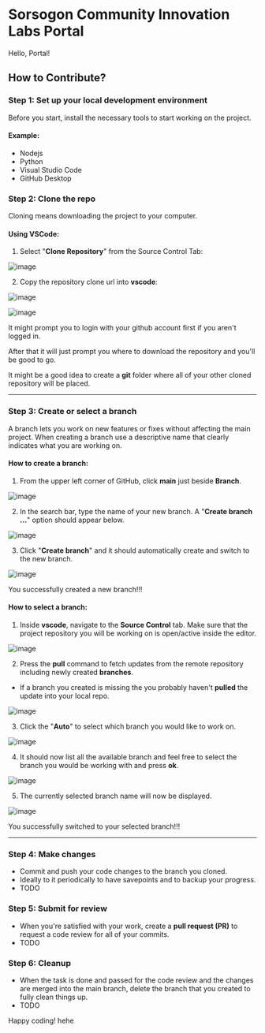 # **Sorsogon Community Innovation Labs Portal**  

Hello, Portal!  

## **How to Contribute?**  

### Step 1: Set up your local development environment 
Before you start, install the necessary tools to start working on the project.

#### Example:
- Nodejs
- Python
- Visual Studio Code
- GitHub Desktop

### Step 2: Clone the repo
Cloning means downloading the project to your computer. 

#### Using VSCode:
1. Select "**Clone Repository**" from the Source Control Tab:

![image](https://github.com/user-attachments/assets/ab3787a7-1a45-4288-8787-4271fa1ea66e)

2. Copy the repository clone url into **vscode**:

![image](https://github.com/user-attachments/assets/21d01ee8-5ce4-4d7f-aa93-5378fdce0332)

![image](https://github.com/user-attachments/assets/dd6227cc-c5ab-4023-8f2e-a1da31c3f1c9)

It might prompt you to login with your github account first if you aren't logged in. 

After that it will just prompt you where to download the repository and you'll be good to go.

It might be a good idea to create a **git** folder where all of your other cloned repository will be placed. 

---

### Step 3: Create or select a branch
A branch lets you work on new features or fixes without affecting the main project. When creating a branch use a descriptive name that clearly indicates what you are working on.

#### How to create a branch:
1. From the upper left corner of GitHub, click **main** just beside **Branch**.

![image](https://github.com/user-attachments/assets/095d812d-b356-49f3-81a5-58ed74357e8a)

2. In the search bar, type the name of your new branch. A "**Create branch ...**" option should appear below.

![image](https://github.com/user-attachments/assets/f6fa1368-21df-411a-b39b-e0eb229cc4b8)

3. Click "**Create branch**" and it should automatically create and switch to the new branch.

![image](https://github.com/user-attachments/assets/f949c358-9e3c-40b9-ba50-4b180062dd3b)

You successfully created a new branch!!!

#### How to select a branch:
1. Inside **vscode**, navigate to the **Source Control** tab. Make sure that the project repository you will be working on is open/active inside the editor.

![image](https://github.com/user-attachments/assets/412fdb59-59c8-4c27-97c0-91a989c833ce)

2. Press the **pull** command to fetch updates from the remote repository including newly created **branches**.
- If a branch you created is missing the you probably haven't **pulled** the update into your local repo.

![image](https://github.com/user-attachments/assets/763773bc-ace3-4bc3-8eda-acd87b98662b)

3. Click the "**Auto**" to select which branch you would like to work on.

![image](https://github.com/user-attachments/assets/df964525-cc48-43f7-9b8d-961172f003d6)

4. It should now list all the available branch and feel free to select the branch you would be working with and press **ok**.

![image](https://github.com/user-attachments/assets/f9606158-63f2-44e4-91bf-5b6a9a595c08)

5. The currently selected branch name will now be displayed.

![image](https://github.com/user-attachments/assets/0261c194-3829-476e-96be-4ec94b3f16aa)

You successfully switched to your selected branch!!!

---

### Step 4: Make changes
- Commit and push your code changes to the branch you cloned.
- Ideally to it periodically to have savepoints and to backup your progress.
- TODO

### Step 5: Submit for review
- When you're satisfied with your work, create a **pull request (PR)** to request a code review for all of your commits.
- TODO 

### Step 6: Cleanup
- When the task is done and passed for the code review and the changes are merged into the main branch, delete the branch that you created to fully clean things up.
- TODO
  
Happy coding! hehe
